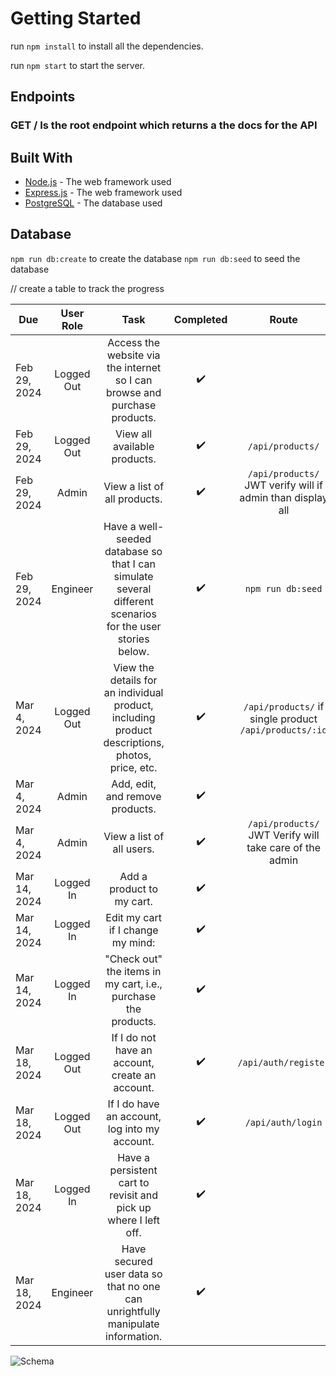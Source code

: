 # Getting Started

run `npm install` to install all the dependencies.

run `npm start` to start the server.

## Endpoints

### GET / Is the root endpoint which returns a the docs for the API

## Built With

-   [Node.js](https://nodejs.org/en/) - The web framework used
-   [Express.js](https://expressjs.com/) - The web framework used
-   [PostgreSQL](https://www.postgresql.org/) - The database used

## Database

`npm run db:create` to create the database
`npm run db:seed` to seed the database

// create a table to track the progress

| Due          | User Role  |                                                    Task                                                    |     Completed      |                         Route                          |
| ------------ | :--------: | :--------------------------------------------------------------------------------------------------------: | :----------------: | :----------------------------------------------------: |
| Feb 29, 2024 | Logged Out |                 Access the website via the internet so I can browse and purchase products.                 | :heavy_check_mark: |                                                        |
| Feb 29, 2024 | Logged Out |                                        View all available products.                                        | :heavy_check_mark: |                    `/api/products/`                    |
| Feb 29, 2024 |   Admin    |                                        View a list of all products.                                        | :heavy_check_mark: |  `/api/products/` JWT verify will if admin than display all |
| Feb 29, 2024 |  Engineer  | Have a well-seeded database so that I can simulate several different scenarios for the user stories below. | :heavy_check_mark: |                   `npm run db:seed`                    |
| Mar 4, 2024  | Logged Out |      View the details for an individual product, including product descriptions, photos, price, etc.       | :heavy_check_mark: | `/api/products/` if single product `/api/products/:id` |
| Mar 4, 2024  |   Admin    |                                      Add, edit, and remove products.                                       | :heavy_check_mark: |                                                        |
| Mar 4, 2024  |   Admin    |                                         View a list of all users.                                          | :heavy_check_mark: | `/api/products/` JWT Verify will take care of the admin|
| Mar 14, 2024 | Logged In  |                                         Add a product to my cart.                                          | :heavy_check_mark: |                                                        |
| Mar 14, 2024 | Logged In  |                                     Edit my cart if I change my mind:                                      | :heavy_check_mark: |                                                        |
| Mar 14, 2024 | Logged In  |                       "Check out" the items in my cart, i.e., purchase the products.                       | :heavy_check_mark: |                                                        |
| Mar 18, 2024 | Logged Out |                              If I do not have an account, create an account.                               | :heavy_check_mark: |                  `/api/auth/register`                  |
| Mar 18, 2024 | Logged Out |                               If I do have an account, log into my account.                                | :heavy_check_mark: |                   `/api/auth/login`                    |
| Mar 18, 2024 | Logged In  |                      Have a persistent cart to revisit and pick up where I left off.                       | :heavy_check_mark: |                                                        |
| Mar 18, 2024 |  Engineer  |               Have secured user data so that no one can unrightfully manipulate information.               | :heavy_check_mark: |                                                        |

![Schema](https://github.com/matfreitasc/lock-37-Unit-4-Career-Simulation/assets/71300699/e9c1367d-9c31-4991-b0ae-db3e224aaebe)
